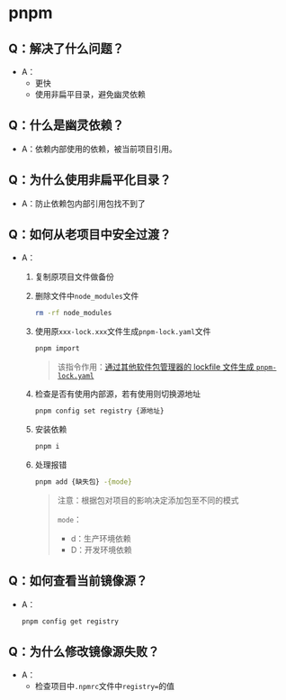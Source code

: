 # pnpm

## Q：解决了什么问题？

* A：
  * 更快
  * 使用非扁平目录，避免幽灵依赖

## Q：什么是幽灵依赖？

* A：依赖内部使用的依赖，被当前项目引用。

## Q：为什么使用非扁平化目录？

* A：防止依赖包内部引用包找不到了

## Q：如何从老项目中安全过渡？

* A：

  1. 复制原项目文件做备份

  2. 删除文件中`node_modules`文件

     ````bash
     rm -rf node_modules
     ````

  3. 使用原`xxx-lock.xxx`文件生成`pnpm-lock.yaml`文件

     ````bash
     pnpm import
     ````

     > 该指令作用：[通过其他软件包管理器的 lockfile 文件生成 `pnpm-lock.yaml`](https://www.pnpm.cn/cli/import)

  4. 检查是否有使用内部源，若有使用则切换源地址

     ````bash
     pnpm config set registry {源地址}
     ````

  5. 安装依赖

     ````bash
     pnpm i
     ````

  6. 处理报错

     ````bash
     pnpm add {缺失包} -{mode}
     ````

     > 注意：根据包对项目的影响决定添加包至不同的模式
     >
     > `mode`：
     >
     > * d：生产环境依赖
     > * D：开发环境依赖

## Q：如何查看当前镜像源？

* A：

  ````bash
  pnpm config get registry
  ````

## Q：为什么修改镜像源失败？

* A：
  * 检查项目中`.npmrc`文件中`registry=`的值
